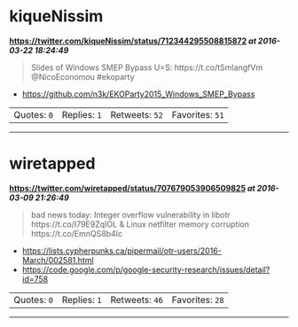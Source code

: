 # kiqueNissim
**https://twitter.com/kiqueNissim/status/712344295508815872 _at 2016-03-22 18:24:49_**
<blockquote>
Slides of Windows SMEP Bypass U=S: https://t.co/tSmIangfVm @NicoEconomou #ekoparty
</blockquote>

* https://github.com/n3k/EKOParty2015_Windows_SMEP_Bypass

<table><tr>
<td>Quotes: <code>0</code></td>
<td>Replies: <code>1</code></td>
<td>Retweets: <code>52</code></td>
<td>Favorites: <code>51</code></td>
</tr></table>

---

# wiretapped
**https://twitter.com/wiretapped/status/707679053906509825 _at 2016-03-09 21:26:49_**
<blockquote>
bad news today: Integer overflow vulnerability in libotr https://t.co/I79E9ZqIOL &amp; Linux netfilter memory corruption https://t.co/EmnQS8b4Ic
</blockquote>

* https://lists.cypherpunks.ca/pipermail/otr-users/2016-March/002581.html
* https://code.google.com/p/google-security-research/issues/detail?id=758

<table><tr>
<td>Quotes: <code>0</code></td>
<td>Replies: <code>1</code></td>
<td>Retweets: <code>46</code></td>
<td>Favorites: <code>28</code></td>
</tr></table>

---

